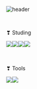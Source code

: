 

<!--
**epepssp/epepssp** is a ✨ _special_ ✨ repository because its `README.md` (this file) appears on your GitHub profile.

Here are some ideas to get you started:

- 🔭 I’m currently working on ...
- 🌱 I’m currently learning ...
- 👯 I’m looking to collaborate on ...
- 🤔 I’m looking for help with ...
- 💬 Ask me about ...
- 📫 How to reach me: ...
- 😄 Pronouns: ...
- ⚡ Fun fact: ...
-->

![header](https://capsule-render.vercel.app/api?type=cylinder&color=00FA9A&height=150&section=header&text=Hi,there!_I'm_YeJinJang&fontSize=50)

<br>

❣ Studing
<div style="display: flex;">
  <img src="https://img.shields.io/badge/Springboot-6DB33F?style=Flat-square&logo=Springboot&logoColor=white">
  <img src="https://img.shields.io/badge/Thymeleaf-005F0F?style=Flat-square&logo=Thymeleaf&logoColor=white">
  <img src="https://img.shields.io/badge/Oracle-F80000?style=Flat-square&logo=Oracle&logoColor=white">
  <img src="https://img.shields.io/badge/Javascript-F7DF1E?style=Flat-square&logo=Javascript&logoColor=white">
</div>

<br>
<br>

❣ Tools
<div style="display: flex;">
<img src="https://img.shields.io/badge/Eclipseide-2C2255?style=Flat-square&logo=Eclipseide&logoColor=white">
  <img src="https://img.shields.io/badge/Github-181717?style=Flat-square&logo=Github&logoColor=white">
</div>
